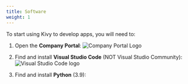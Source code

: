 ```yaml
---
title: Software
weight: 1
---
```


To start using Kivy to develop apps, you will need to:
1. Open the **Company Portal**:
    ![Company Portal Logo](https://image.winudf.com/v2/image1/Y29tLm1pY3Jvc29mdC53aW5kb3dzaW50dW5lLmNvbXBhbnlwb3J0YWxfaWNvbl8xNjEwNDgyMDcyXzA1MQ/icon.png?w=&fakeurl=1)

2. Find and install **Visual Studio Code** (NOT Visual Studio Community):
    ![Visual Studio Code logo](https://code.visualstudio.com/opengraphimg/opengraph-home.png)

3. Find and install **Python** (3.9):
   


